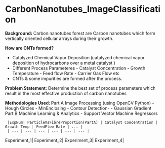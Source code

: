 # CarbonNanotubes_ImageClassification
<b>Background:</b>
Carbon nanotubes forest are Carbon nanotubes which form vertically oriented cellular arrays during their growth.


<b>How are CNTs formed?</b>
- Catalyzed Chemical Vapor Deposition (catalyzed chemical vapor deposition of hydrocarbons over a metal catalyst )
- Different Process Parameteres
      - Catalyst Concentration
      - Growth Temperature
      - Feed flow Rate
      - Carrier Gas Flow etc
 - CNTs & some impurities are formed after the process.
 
 
  <b>Problem Statement:</b>
  Determine the best set of process parameters which result in the most effective production of carbon nanotubes
     
  <b>Methodologies Used: </b>
  Part A           Image Processing (using OpenCV Python)
                   - Hough Circles
                   - MinEnclosing
                   - Contour Detection-
                   - Gaussian Gradient
  Part B
                  Machine Learning & Analytics
                    - Support Vector Machine Regressors
         
     |ExpNum| ParticleVsFibreProportion(PartA) | Catalyst Concentration | Growth Temp | FeedFlow Rate | ... |
     | --- | --- | --- | --- | --- | --- |
  Experiment_1|
  Experiment_2|
  Experiment_3|
  Experiment_4|
